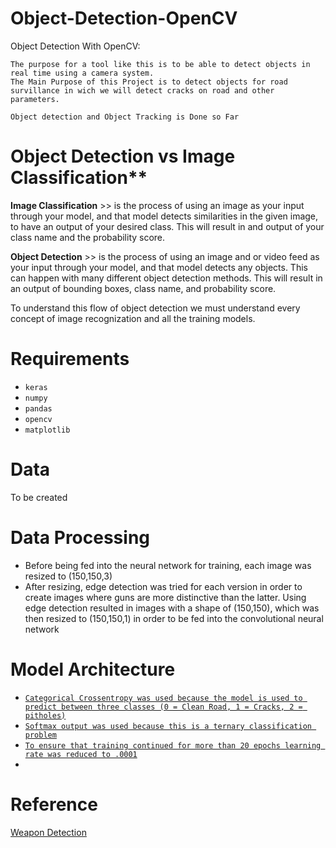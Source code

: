 # Object-Detection-OpenCV
Object Detection With OpenCV:

    The purpose for a tool like this is to be able to detect objects in real time using a camera system.
    The Main Purpose of this Project is to detect objects for road survillance in wich we will detect cracks on road and other parameters.
    
    Object detection and Object Tracking is Done so Far

# Object Detection vs Image Classification**

**Image Classification** >> is the process of using an image as your input through your model, and that model detects similarities in the given image, to have an output of your desired class. This will result in and output of your class name and the probability score.

**Object Detection** >> is the process of using an image and or video feed as your input through your model, and that model detects any objects. This can happen with many different object detection methods. This will result in an output of bounding boxes, class name, and probability score.

To understand this flow of object detection we must understand every concept of image recognization and all the training models.

# Requirements

* `keras`
* `numpy`
* `pandas`
* `opencv`
* `matplotlib`

# Data
To be created

# Data Processing
* Before being fed into the neural network for training, each image was resized to (150,150,3)
* After resizing, edge detection was tried for each version in order to create images where guns are more distinctive than the latter. Using edge detection resulted in images with a shape of (150,150), which was then resized to (150,150,1) in order to be fed into the convolutional neural network

# Model Architecture
* [`Categorical Crossentropy was used because the model is used to predict between three classes (0 = Clean Road, 1 = Cracks, 2 = pitholes)`](https://towardsdatascience.com/cross-entropy-for-classification-d98e7f974451)
* [`Softmax output was used because this is a ternary classification problem`](https://machinelearningmastery.com/softmax-activation-function-with-python/)
* [`To ensure that training continued for more than 20 epochs learning rate was reduced to .0001`](https://machinelearningmastery.com/understand-the-dynamics-of-learning-rate-on-deep-learning-neural-networks/)
* 


# Reference
[Weapon Detection](https://github.com/HeeebsInc/WeaponDetection)
